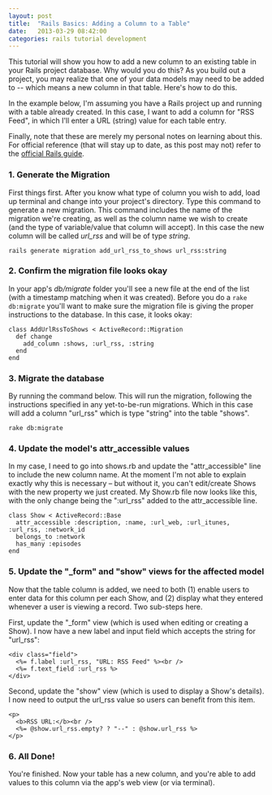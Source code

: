 ```yaml
---
layout: post
title:  "Rails Basics: Adding a Column to a Table"
date:   2013-03-29 08:42:00
categories: rails tutorial development
---
```


This tutorial will show you how to add a new column to an existing table in your Rails project database. Why would you do this? As you build out a project, you may realize that one of your data models may need to be added to -- which means a new column in that table. Here's how to do this.

In the example below, I'm assuming you have a Rails project up and running with a table already created. In this case, I want to add a column for "RSS Feed", in which I'll enter a URL (string) value for each table entry.

Finally, note that these are merely my personal notes on learning about this. For official reference (that will stay up to date, as this post may not) refer to the [official Rails guide](http://guides.rubyonrails.org/migrations.html).

### 1. Generate the Migration

First things first. After you know what type of column you wish to add, load up terminal and change into your project's directory. Type this command to generate a new migration. This command includes the name of the migration we're creating, as well as the column name we wish to create (and the type of variable/value that column will accept). In this case the new column will be called _url\_rss_ and will be of type _string_.

    rails generate migration add_url_rss_to_shows url_rss:string 

### 2. Confirm the migration file looks okay

In your app's _db/migrate_ folder you'll see a new file at the end of the list (with a timestamp matching when it was created). Before you do a `rake db:migrate` you'll want to make sure the migration file is giving the proper instructions to the database. In this case, it looks okay:

    class AddUrlRssToShows < ActiveRecord::Migration
      def change
        add_column :shows, :url_rss, :string
      end
    end

### 3. Migrate the database

By running the command below. This will run the migration, following the instructions specified in any yet-to-be-run migrations. Which in this case will add a column "url_rss" which is type "string" into the table "shows".

    rake db:migrate

### 4. Update the model's attr_accessible values

In my case, I need to go into shows.rb and update the "attr_accessible" line to include the new column name. At the moment I'm not able to explain exactly why this is necessary – but without it, you can't edit/create Shows with the new property we just created. My Show.rb file now looks like this, with the only change being the ":url_rss" added to the attr_accessible line.

    class Show < ActiveRecord::Base
      attr_accessible :description, :name, :url_web, :url_itunes, :url_rss, :network_id
      belongs_to :network
      has_many :episodes
    end
 

### 5. Update the "_form" and "show" views for the affected model

Now that the table column is added, we need to both (1) enable users to enter data for this column per each Show, and (2) display what they entered whenever a user is viewing a record. Two sub-steps here.

First, update the "_form" view (which is used when editing or creating a Show). I now have a new label and input field which accepts the string for "url_rss":

    <div class="field">
      <%= f.label :url_rss, "URL: RSS Feed" %><br />
      <%= f.text_field :url_rss %>
    </div>

Second, update the "show" view (which is used to display a Show's details). I now need to output the url_rss value so users can benefit from this item.

    <p>
      <b>RSS URL:</b><br />
      <%= @show.url_rss.empty? ? "--" : @show.url_rss %>
    </p>

### 6. All Done!

You're finished. Now your table has a new column, and you're able to add values to this column via the app's web view (or via terminal).